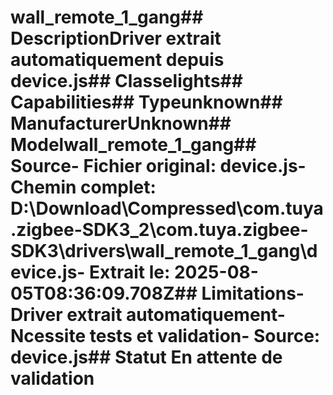 # wall_remote_1_gang##  DescriptionDriver extrait automatiquement depuis device.js##  Classelights##  Capabilities##  Typeunknown##  ManufacturerUnknown##  Modelwall_remote_1_gang##  Source- **Fichier original**: device.js- **Chemin complet**: D:\Download\Compressed\com.tuya.zigbee-SDK3_2\com.tuya.zigbee-SDK3\drivers\wall_remote_1_gang\device.js- **Extrait le**: 2025-08-05T08:36:09.708Z##  Limitations- Driver extrait automatiquement- Ncessite tests et validation- Source: device.js##  Statut En attente de validation